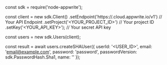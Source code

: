 const sdk = require('node-appwrite');

const client = new sdk.Client()
    .setEndpoint('https://<REGION>.cloud.appwrite.io/v1') // Your API Endpoint
    .setProject('<YOUR_PROJECT_ID>') // Your project ID
    .setKey('<YOUR_API_KEY>'); // Your secret API key

const users = new sdk.Users(client);

const result = await users.createSHAUser({
    userId: '<USER_ID>',
    email: 'email@example.com',
    password: 'password',
    passwordVersion: sdk.PasswordHash.Sha1,
    name: '<NAME>'
});
